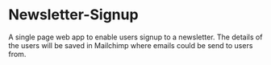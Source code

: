 # Newsletter-Signup
A single page web app to enable users signup to a newsletter. The details of the users will be saved in Mailchimp where emails could be send to users from.
